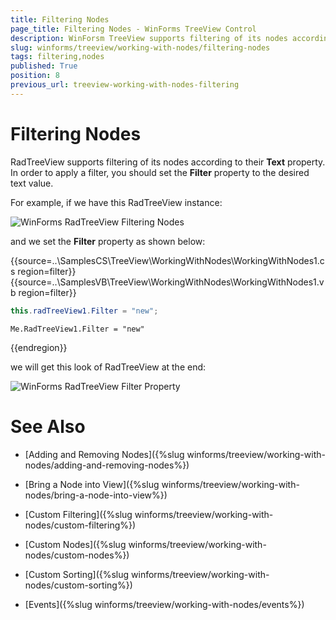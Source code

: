 ```yaml
---
title: Filtering Nodes
page_title: Filtering Nodes - WinForms TreeView Control
description: WinForsm TreeView supports filtering of its nodes according to their Text property.
slug: winforms/treeview/working-with-nodes/filtering-nodes
tags: filtering,nodes
published: True
position: 8
previous_url: treeview-working-with-nodes-filtering
---
```


# Filtering Nodes

RadTreeView supports filtering of its nodes according to their __Text__ property. In order to apply a filter, you should set the __Filter__ property to the desired text value. 
        
For example, if we have this RadTreeView instance:

![WinForms RadTreeView Filtering Nodes](images/treeview-working-with-nodes-filtering001.png)

and we set the __Filter__ property as shown below:

{{source=..\SamplesCS\TreeView\WorkingWithNodes\WorkingWithNodes1.cs region=filter}} 
{{source=..\SamplesVB\TreeView\WorkingWithNodes\WorkingWithNodes1.vb region=filter}} 

````C#
this.radTreeView1.Filter = "new";

````
````VB.NET
Me.RadTreeView1.Filter = "new"

````

{{endregion}} 

we will get this look of RadTreeView at the end:

![WinForms RadTreeView Filter Property](images/treeview-working-with-nodes-filtering002.png)

# See Also
* [Adding and Removing Nodes]({%slug winforms/treeview/working-with-nodes/adding-and-removing-nodes%})

* [Bring a Node into View]({%slug winforms/treeview/working-with-nodes/bring-a-node-into-view%})

* [Custom Filtering]({%slug winforms/treeview/working-with-nodes/custom-filtering%})

* [Custom Nodes]({%slug winforms/treeview/working-with-nodes/custom-nodes%})

* [Custom Sorting]({%slug winforms/treeview/working-with-nodes/custom-sorting%})

* [Events]({%slug winforms/treeview/working-with-nodes/events%})

